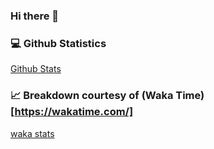 ### Hi there 👋

<!--
**NicholasKao1029/NicholasKao1029** is a ✨ _special_ ✨ repository because its `README.md` (this file) appears on your GitHub profile.

Here are some ideas to get you started:

- 🔭 I’m currently working on ...
- 🌱 I’m currently learning ...
- 👯 I’m looking to collaborate on ...
- 🤔 I’m looking for help with ...
- 💬 Ask me about ...
- 📫 How to reach me: ...
- 😄 Pronouns: ...
- ⚡ Fun fact: ...
-->

### :computer: Github Statistics
[Github Stats](https://github-readme-stats.vercel.app/api?username=NicholasKao1029&show_icons=true&theme=radical)

<!--
<p align="center"> <img src="https://github-readme-stats.vercel.app/api?username=NicholasKao1029&show_icons=true&theme=radical" alt="NicholasKao1029" />
-->

 ### 📈 Breakdown courtesy of (Waka Time)[https://wakatime.com/]
 [waka stats](https://github-readme-stats.vercel.app/api/wakatime?username=NicholasKao1029&layout=compact)
<!--
 <p align="center"> <img src="https://github-readme-stats.vercel.app/api/wakatime?username=NicholasKao1029&layout=compact" alt="NicholasKao1029" />
-->

<!--START_SECTION:waka-->
  
<!--END_SECTION:waka-->
